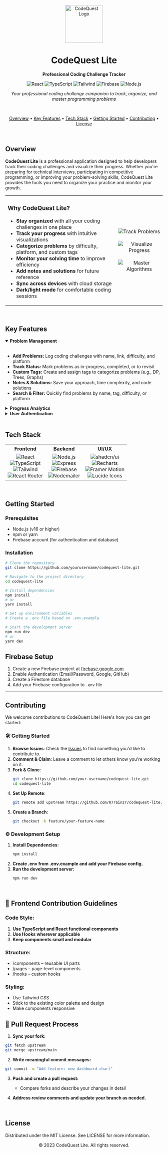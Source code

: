 <div align="center">
  <img src="https://hebbkx1anhila5yf.public.blob.vercel-storage.com/codequest-hGZU6XF66gE046NO319bcuhZwsKxdG.png" alt="CodeQuest Logo" width="120" />
  
  <h1>CodeQuest Lite</h1>
  
  <p align="center">
    <b>Professional Coding Challenge Tracker</b>
  </p>

  <p align="center">
    <img src="https://img.shields.io/badge/React-61DAFB?style=flat-square&logo=react&logoColor=black" alt="React" />
    <img src="https://img.shields.io/badge/TypeScript-3178C6?style=flat-square&logo=typescript&logoColor=white" alt="TypeScript" />
    <img src="https://img.shields.io/badge/Tailwind-38B2AC?style=flat-square&logo=tailwind-css&logoColor=white" alt="Tailwind" />
    <img src="https://img.shields.io/badge/Firebase-FFCA28?style=flat-square&logo=firebase&logoColor=black" alt="Firebase" />
    <img src="https://img.shields.io/badge/Node.js-339933?style=flat-square&logo=node.js&logoColor=white" alt="Node.js" />
  </p>
  
  <p align="center">
    <i>Your professional coding challenge companion to track, organize, and master programming problems</i>
  </p>
</div>

<br/>

<p align="center">
  <a href="#overview">Overview</a> •
  <a href="#key-features">Key Features</a> •
  <a href="#tech-stack">Tech Stack</a> •
  <a href="#getting-started">Getting Started</a> •
  <a href="#contributing">Contributing</a> •
  <a href="./LICENSE.md">License</a>
</p>

<br/>

## Overview

**CodeQuest Lite** is a professional application designed to help developers track their coding challenges and visualize their progress. Whether you're preparing for technical interviews, participating in competitive programming, or improving your problem-solving skills, CodeQuest Lite provides the tools you need to organize your practice and monitor your growth.

<div align="center">
  <table>
    <tr>
      <td width="70%">
        <h3>Why CodeQuest Lite?</h3>
        <ul>
          <li><b>Stay organized</b> with all your coding challenges in one place</li>
          <li><b>Track your progress</b> with intuitive visualizations</li>
          <li><b>Categorize problems</b> by difficulty, platform, and custom tags</li>
          <li><b>Monitor your solving time</b> to improve efficiency</li>
          <li><b>Add notes and solutions</b> for future reference</li>
          <li><b>Sync across devices</b> with cloud storage</li>
          <li><b>Dark/light mode</b> for comfortable coding sessions</li>
        </ul>
      </td>
      <td width="30%" align="center">
        <img src="https://img.shields.io/badge/Track-Problems-6366F1?style=for-the-badge" alt="Track Problems" /><br/><br/>
        <img src="https://img.shields.io/badge/Visualize-Progress-22C55E?style=for-the-badge" alt="Visualize Progress" /><br/><br/>
        <img src="https://img.shields.io/badge/Master-Algorithms-F97316?style=for-the-badge" alt="Master Algorithms" />
      </td>
    </tr>
  </table>
</div>

<br/>

## Key Features

<details open>
  <summary><b>Problem Management</b></summary>
  <br/>
  <ul>
    <li><b>Add Problems:</b> Log coding challenges with name, link, difficulty, and platform</li>
    <li><b>Track Status:</b> Mark problems as in-progress, completed, or to revisit</li>
    <li><b>Custom Tags:</b> Create and assign tags to categorize problems (e.g., DP, Trees, Graphs)</li>
    <li><b>Notes & Solutions:</b> Save your approach, time complexity, and code solutions</li>
    <li><b>Search & Filter:</b> Quickly find problems by name, tag, difficulty, or platform</li>
  </ul>
</details>

<details>
  <summary><b>Progress Analytics</b></summary>
  <br/>
  <ul>
    <li><b>Dashboard:</b> Get an overview of your problem-solving journey</li>
    <li><b>Completion Charts:</b> Visualize solved problems by difficulty and category</li>
    <li><b>Streaks:</b> Maintain and visualize your daily problem-solving streaks</li>
  </ul>
</details>

<details>
  <summary><b>User Authentication</b></summary>
  <br/>
  <ul>
    <li><b>Multiple Sign-in Options:</b> Email/password, Google, or GitHub authentication</li>
    <li><b>Profile Management:</b> Customize your profile with avatar and preferences</li>
    <li><b>Secure Storage:</b> Your data is securely stored in Firebase</li>
  </ul>
</details>

<br/>

## Tech Stack

<div align="center">
  <table>
    <tr>
      <th align="center">Frontend</th>
      <th align="center">Backend</th>
      <th align="center">UI/UX</th>
    </tr>
    <tr>
      <td align="center">
        <img src="https://img.shields.io/badge/React-61DAFB?style=flat-square&logo=react&logoColor=black" alt="React" /><br/>
        <img src="https://img.shields.io/badge/TypeScript-3178C6?style=flat-square&logo=typescript&logoColor=white" alt="TypeScript" /><br/>
        <img src="https://img.shields.io/badge/Tailwind-38B2AC?style=flat-square&logo=tailwind-css&logoColor=white" alt="Tailwind" /><br/>
        <img src="https://img.shields.io/badge/React_Router-CA4245?style=flat-square&logo=react-router&logoColor=white" alt="React Router" />
      </td>
      <td align="center">
        <img src="https://img.shields.io/badge/Node.js-339933?style=flat-square&logo=node.js&logoColor=white" alt="Node.js" /><br/>
        <img src="https://img.shields.io/badge/Express-000000?style=flat-square&logo=express&logoColor=white" alt="Express" /><br/>
        <img src="https://img.shields.io/badge/Firebase-FFCA28?style=flat-square&logo=firebase&logoColor=black" alt="Firebase" /><br/>
        <img src="https://img.shields.io/badge/Nodemailer-0078D4?style=flat-square&logo=nodemailer&logoColor=white" alt="Nodemailer" />
      </td>
      <td align="center">
        <img src="https://img.shields.io/badge/shadcn/ui-000000?style=flat-square&logo=shadcnui&logoColor=white" alt="shadcn/ui" /><br/>
        <img src="https://img.shields.io/badge/Recharts-22B5BF?style=flat-square&logo=recharts&logoColor=white" alt="Recharts" /><br/>
        <img src="https://img.shields.io/badge/Framer_Motion-0055FF?style=flat-square&logo=framer&logoColor=white" alt="Framer Motion" /><br/>
        <img src="https://img.shields.io/badge/Lucide_Icons-000000?style=flat-square&logo=lucide&logoColor=white" alt="Lucide Icons" />
      </td>
    </tr>
  </table>
</div>

<br/>

## Getting Started

### Prerequisites

- Node.js (v16 or higher)
- npm or yarn
- Firebase account (for authentication and database)

### Installation

<div align="left">
  
  ```bash
  # Clone the repository
  git clone https://github.com/yourusername/codequest-lite.git

  # Navigate to the project directory
  cd codequest-lite

  # Install dependencies
  npm install
  # or
  yarn install

  # Set up environment variables
  # Create a .env file based on .env.example

  # Start the development server
  npm run dev
  # or
  yarn dev
```
## Firebase Setup

1. Create a new Firebase project at [firebase.google.com](https://firebase.google.com)
2. Enable Authentication (Email/Password, Google, GitHub)
3. Create a Firestore database
4. Add your Firebase configuration to `.env` file

---

## Contributing

We welcome contributions to CodeQuest Lite! Here's how you can get started:

### 🛠 Getting Started

1. **Browse Issues**: Check the [Issues](https://github.com/yourusername/codequest-lite/issues) to find something you'd like to contribute to.
2. **Comment & Claim**: Leave a comment to let others know you're working on it.
3. **Fork & Clone**:
   ```bash
   git clone https://github.com/your-username/codequest-lite.git
   cd codequest-lite
   ```
4. **Set Up Remote**:
   ```bash
   git remote add upstream https://github.com/R7rainzr/codequest-lite.git
   ```
5. **Create a Branch**:
   ```bash
   git checkout -b feature/your-feature-name
   ```
### ⚙️ Development Setup

1. **Install Dependencies**:
   ```bash
   npm install
   ```
2. **Create .env from .env.example and add your Firebase config.**
3. **Run the development server:**
   ```bash
   npm run dev
   ```
<br/>
   
## 🎨 Frontend Contribution Guidelines
### Code Style:

1. **Use TypeScript and React functional components**
2. **Use Hooks wherever applicable**
3. **Keep components small and modular**

### Structure:
<ul>
<li> /components – reusable UI parts</li>
<li> /pages – page-level components</li>
<li> /hooks – custom hooks</li>
</ul>

### Styling:
<ul>
<li>Use Tailwind CSS</li>
<li>Stick to the existing color palette and design</li>
<li>Make components responsive </li>
</ul>

## 🔁 Pull Request Process
1. **Sync your fork:**

  ```bash
  git fetch upstream
  git merge upstream/main
  ```
2. **Write meaningful commit messages:**
  ```bash
  git commit -m "Add feature: new dashboard chart"
  ```
3. **Push and create a pull request:**
    <ul>
      <li>Compare forks and describe your changes in detail</li>
    </ul>

4. **Address review comments and update your branch as needed.**
<br />

## License
Distributed under the MIT License. See LICENSE for more information.

<div align="center"> 
  <p>© 2023 CodeQuest Lite. All rights reserved.</p> 
</div>
